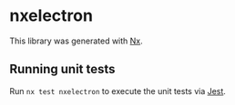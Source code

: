 # nxelectron

This library was generated with [Nx](https://nx.dev).

## Running unit tests

Run `nx test nxelectron` to execute the unit tests via [Jest](https://jestjs.io).
